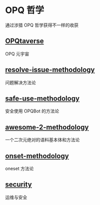 # OPQ 哲学

通过涉猎 OPQ 哲学获得不一样的收获

## [OPQtaverse](https://github.com/opq-osc/OPQtaverse)

OPQ 元宇宙

## [resolve-issue-methodology](https://github.com/opq-osc/resolve-issue-methodology)

问题解决方法论

## [safe-use-methodology](https://github.com/opq-osc/safe-use-methodology)

安全使用 OPQBot 的方法论

## [awesome-2-methodology](https://github.com/opq-osc/awesome-2-methodology) <Badge text="内部仓库" type="warning"/>

一个二次元绝对的语料基本体和方法论

## [onset-methodology](https://github.com/opq-osc/onset-methodology) <Badge text="内部仓库" type="warning"/>

oneset 方法论

## [security](https://github.com/opq-osc/security) <Badge text="内部仓库" type="warning"/>

运维与安全
